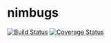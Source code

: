 # nimbugs
[![Build Status](https://secure.travis-ci.org/ericmdantas/nimbugs.png?branch=master)](https://travis-ci.org/ericmdantas/nimbugs)
[![Coverage Status](https://coveralls.io/repos/ericmdantas/nimbugs/badge.svg?branch=master)](https://coveralls.io/r/ericmdantas/nimbugs/?branch=master)
